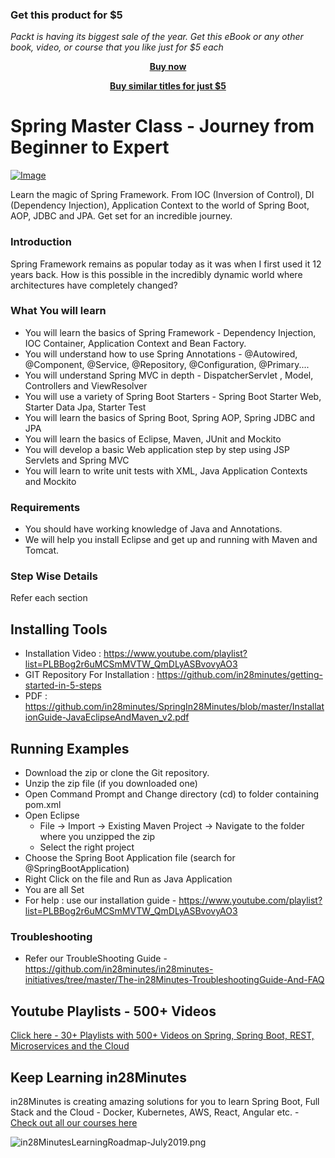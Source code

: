 
### Get this product for $5

<i>Packt is having its biggest sale of the year. Get this eBook or any other book, video, or course that you like just for $5 each</i>


<b><p align='center'>[Buy now](https://packt.link/9781788994576)</p></b>


<b><p align='center'>[Buy similar titles for just $5](https://subscription.packtpub.com/search)</p></b>


# Spring Master Class - Journey from Beginner to Expert

[![Image](https://www.springboottutorial.com/images/Course-Spring-Framework-Master-Class---Beginner-to-Expert.png "Spring Master Class - Beginner to Expert")](https://www.udemy.com/course/spring-tutorial-for-beginners/)


Learn the magic of Spring Framework. From IOC (Inversion of Control), DI (Dependency Injection), Application Context to the world of Spring Boot, AOP, JDBC and JPA. Get set for an incredible journey.

### Introduction

Spring Framework remains as popular today as it was when I first used it 12 years back. How is this possible in the incredibly dynamic world where architectures have completely changed?

### What You will learn

- You will learn the basics of Spring Framework - Dependency Injection, IOC Container, Application Context and Bean Factory.
- You will understand how to use Spring Annotations - @Autowired, @Component, @Service, @Repository, @Configuration, @Primary....
- You will understand Spring MVC in depth - DispatcherServlet , Model, Controllers and ViewResolver
- You will use a variety of Spring Boot Starters - Spring Boot Starter Web, Starter Data Jpa, Starter Test
- You will learn the basics of Spring Boot, Spring AOP, Spring JDBC and JPA
- You will learn the basics of Eclipse, Maven, JUnit and Mockito
- You will develop a basic Web application step by step using JSP Servlets and Spring MVC
- You will learn to write unit tests with XML, Java Application Contexts and Mockito

### Requirements
- You should have working knowledge of Java and Annotations. 
- We will help you install Eclipse and get up and running with Maven and Tomcat.


### Step Wise Details
Refer each section

## Installing Tools
- Installation Video : https://www.youtube.com/playlist?list=PLBBog2r6uMCSmMVTW_QmDLyASBvovyAO3
- GIT Repository For Installation : https://github.com/in28minutes/getting-started-in-5-steps
- PDF : https://github.com/in28minutes/SpringIn28Minutes/blob/master/InstallationGuide-JavaEclipseAndMaven_v2.pdf

## Running Examples
- Download the zip or clone the Git repository.
- Unzip the zip file (if you downloaded one)
- Open Command Prompt and Change directory (cd) to folder containing pom.xml
- Open Eclipse 
   - File -> Import -> Existing Maven Project -> Navigate to the folder where you unzipped the zip
   - Select the right project
- Choose the Spring Boot Application file (search for @SpringBootApplication)
- Right Click on the file and Run as Java Application
- You are all Set
- For help : use our installation guide - https://www.youtube.com/playlist?list=PLBBog2r6uMCSmMVTW_QmDLyASBvovyAO3

### Troubleshooting
- Refer our TroubleShooting Guide - https://github.com/in28minutes/in28minutes-initiatives/tree/master/The-in28Minutes-TroubleshootingGuide-And-FAQ

## Youtube Playlists - 500+ Videos

[Click here - 30+ Playlists with 500+ Videos on Spring, Spring Boot, REST, Microservices and the Cloud](https://www.youtube.com/user/rithustutorials/playlists?view=1&sort=lad&flow=list)

## Keep Learning in28Minutes

in28Minutes is creating amazing solutions for you to learn Spring Boot, Full Stack and the Cloud - Docker, Kubernetes, AWS, React, Angular etc. - [Check out all our courses here](https://github.com/in28minutes/learn)

![in28MinutesLearningRoadmap-July2019.png](https://github.com/in28minutes/in28Minutes-Course-Roadmap/raw/master/in28MinutesLearningRoadmap-July2019.png)
